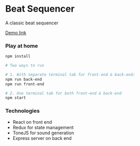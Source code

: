 # Beat Sequencer

A classic beat sequencer

[Demo link](https://beatsequencer.herokuapp.com/)

### Play at home

```sh
npm install

# Two ways to run

# 1. With separate terminal tab for front-end & back-end:
npm run back-end
npm run front-end

# 2. One terminal tab for both front-end & back-end
npm start
```

### Technologies

* React on front end
* Redux for state management
* ToneJS for sound generation
* Express server on back end
